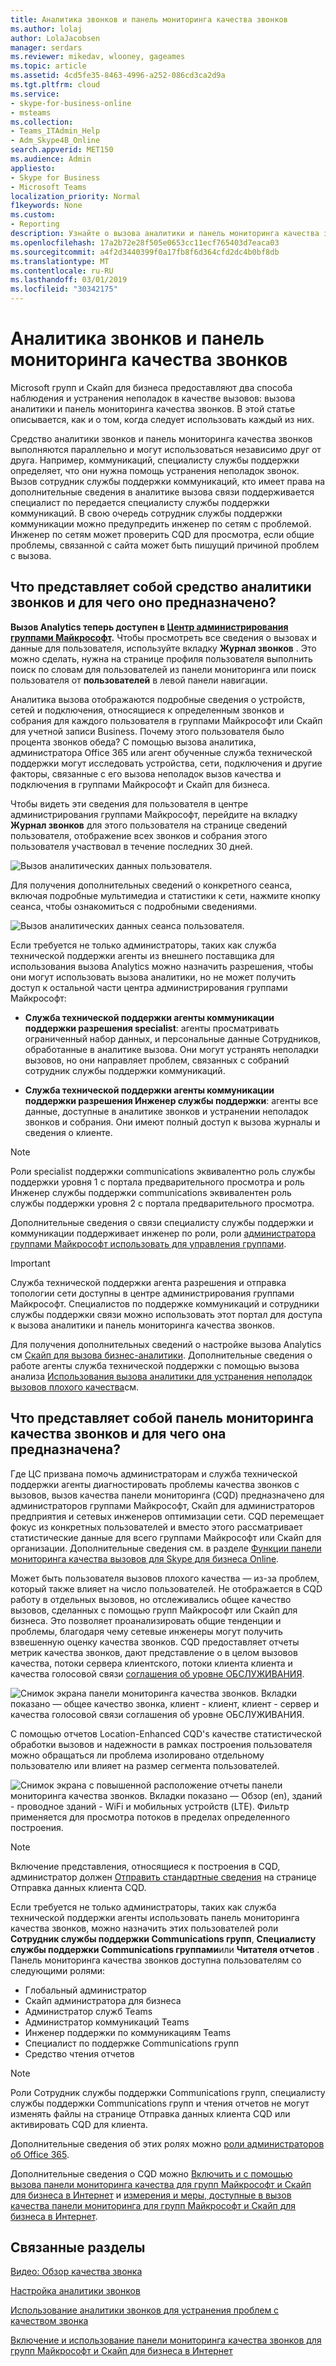 ```yaml
---
title: Аналитика звонков и панель мониторинга качества звонков
ms.author: lolaj
author: LolaJacobsen
manager: serdars
ms.reviewer: mikedav, wlooney, gageames
ms.topic: article
ms.assetid: 4cd5fe35-8463-4996-a252-086cd3ca2d9a
ms.tgt.pltfrm: cloud
ms.service:
- skype-for-business-online
- msteams
ms.collection:
- Teams_ITAdmin_Help
- Adm_Skype4B_Online
search.appverid: MET150
ms.audience: Admin
appliesto:
- Skype for Business
- Microsoft Teams
localization_priority: Normal
f1keywords: None
ms.custom:
- Reporting
description: Узнайте о вызова аналитики и панель мониторинга качества звонков и когда следует использовать их для мониторинга и устранения проблем качества звонка.
ms.openlocfilehash: 17a2b72e28f505e0653cc11ecf765403d7eaca03
ms.sourcegitcommit: a4f2d3440399f0a17fb8f6d364cfd2dc4b0bf8db
ms.translationtype: MT
ms.contentlocale: ru-RU
ms.lasthandoff: 03/01/2019
ms.locfileid: "30342175"
---
```

# <a name="call-analytics-and-call-quality-dashboard"></a>Аналитика звонков и панель мониторинга качества звонков

Microsoft групп и Скайп для бизнеса предоставляют два способа наблюдения и устранения неполадок в качестве вызовов: вызова аналитики и панель мониторинга качества звонков. В этой статье описывается, как и о том, когда следует использовать каждый из них.

Средство аналитики звонков и панель мониторинга качества звонков выполняются параллельно и могут использоваться независимо друг от друга. Например, коммуникаций, специалисту службы поддержки определяет, что они нужна помощь устранения неполадок звонок. Вызов сотрудник службы поддержки коммуникаций, кто имеет права на дополнительные сведения в аналитике вызова связи поддерживается специалист по передается специалисту службы поддержки коммуникаций. В свою очередь сотрудник службы поддержки коммуникации можно предупредить инженер по сетям с проблемой. Инженер по сетям может проверить CQD для просмотра, если общие проблемы, связанной с сайта может быть пишущий причиной проблем с вызова.

## <a name="whats-call-analytics-and-when-should-i-use-it"></a>Что представляет собой средство аналитики звонков и для чего оно предназначено?

**Вызов Analytics теперь доступен в [Центр администрирования группами Майкрософт](https://admin.teams.microsoft.com).** Чтобы просмотреть все сведения о вызовах и данные для пользователя, используйте вкладку **Журнал звонков** . Это можно сделать, нужна на странице профиля пользователя выполнить поиск по словам для пользователей из панели мониторинга или поиск пользователя от **пользователей** в левой панели навигации.

Аналитика вызова отображаются подробные сведения о устройств, сетей и подключения, относящиеся к определенным звонков и собрания для каждого пользователя в группами Майкрософт или Скайп для учетной записи Business. Почему этого пользователя было процента звонков обеда? С помощью вызова аналитика, администратора Office 365 или агент обученные служба технической поддержки могут исследовать устройства, сети, подключения и другие факторы, связанные с его вызова неполадок вызов качества и подключения в группами Майкрософт и Скайп для бизнеса.

Чтобы видеть эти сведения для пользователя в центре администрирования группами Майкрософт, перейдите на вкладку **Журнал звонков** для этого пользователя на странице сведений пользователя, отображение всех звонков и собрания этого пользователя участвовал в течение последних 30 дней.

![Вызов аналитических данных пользователя.](media/call-analytics-user-data.png)

Для получения дополнительных сведений о конкретного сеанса, включая подробные мультимедиа и статистики к сети, нажмите кнопку сеанса, чтобы ознакомиться с подробными сведениями.

![Вызов аналитических данных сеанса пользователя.](media/teams-difference-between-call-analytics-and-call-quality-dashboard-image2.png)

Если требуется не только администраторы, таких как служба технической поддержки агенты из внешнего поставщика для использования вызова Analytics можно назначить разрешения, чтобы они могут использовать вызова аналитики, но не может получить доступ к остальной части центра администрирования группами Майкрософт: 
  
- **Служба технической поддержки агенты коммуникации поддержки разрешения specialist**: агенты просматривать ограниченный набор данных, и персональные данные Сотрудников, обработанные в аналитике вызова. Они могут устранять неполадки вызовов, но они направляет проблем, связанных с собраний сотрудник службы поддержки коммуникаций.
    
- **Служба технической поддержки агенты коммуникации поддержки разрешения Инженер службы поддержки**: агенты все данные, доступные в аналитике звонков и устранении неполадок звонков и собрания. Они имеют полный доступ к вызова журналы и сведения о клиенте.

> [!NOTE]
> Роли specialist поддержки communications эквивалентно роль службы поддержки уровня 1 с портала предварительного просмотра и роль Инженер службы поддержки communications эквивалентен роль службы поддержки уровня 2 с портала предварительного просмотра.

Дополнительные сведения о связи специалисту службы поддержки и коммуникации поддерживает инженер по роли, роли [администратора группами Майкрософт использовать для управления группами](using-admin-roles.md).

> [!IMPORTANT]
> Служба технической поддержки агента разрешения и отправка топологии сети доступны в центре администрирования группами Майкрософт. Специалистов по поддержке коммуникаций и сотрудники службы поддержки связи можно использовать этот портал для доступа к вызова аналитики и панель мониторинга качества звонков.
    
Для получения дополнительных сведений о настройке вызова Analytics см [Скайп для вызова бизнес-аналитики](set-up-call-analytics.md). Дополнительные сведения о работе агенты служба технической поддержки с помощью вызова анализа [Использования вызова аналитики для устранения неполадок вызовов плохого качества](use-call-analytics-to-troubleshoot-poor-call-quality.md)см.
  
## <a name="whats-the-call-quality-dashboard-and-when-should-i-use-it"></a>Что представляет собой панель мониторинга качества звонков и для чего она предназначена?
  
Где ЦС призвана помочь администраторам и служба технической поддержки агенты диагностировать проблемы качества звонков с вызовов, вызов качества панели мониторинга (CQD) предназначено для администраторов группами Майкрософт, Скайп для администраторов предприятия и сетевых инженеров оптимизации сети. CQD перемещает фокус из конкретных пользователей и вместо этого рассматривает статистические данные для всего группами Майкрософт или Скайп для организации. Дополнительные сведения см. в разделе [Функции панели мониторинга качества вызовов для Skype для бизнеса Online](turning-on-and-using-call-quality-dashboard.md#BKMKFeaturesOfTheCQD).
  
Может быть пользователя вызовов плохого качества — из-за проблем, который также влияет на число пользователей. Не отображается в CQD работу в отдельных вызовов, но отслеживались общее качество вызовов, сделанных с помощью групп Майкрософт или Скайп для бизнеса. Это позволяет проанализировать общие тенденции и проблемы, благодаря чему сетевые инженеры могут получить взвешенную оценку качества звонков. CQD предоставляет отчеты метрик качества звонков, дают представление о в целом вызовов качества, потоки сервера клиентского, потоки клиента клиента и качества голосовой связи [соглашения об уровне ОБСЛУЖИВАНИЯ](https://go.microsoft.com/fwlink/p/?linkid=846252).
  
![Снимок экрана панели мониторинга качества звонков. Вкладки показано — общее качество звонка, клиент - клиент, клиент - сервер и качества голосовой связи соглашения об уровне ОБСЛУЖИВАНИЯ.](media/teams-difference-between-call-analytics-and-call-quality-dashboard-image3.png)

С помощью отчетов Location-Enhanced CQD's качестве статистической обработки вызовов и надежности в рамках построения пользователя можно обращаться ли проблема изолировано отдельному пользователю или влияет на размер сегмента пользователей.

![Снимок экрана с повышенной расположение отчеты панели мониторинга качества звонков. Вкладки показано — Обзор (en), зданий - проводное зданий - WiFi и мобильных устройств (LTE). Фильтр применяется для просмотра потоков в пределах определенного построения.](media/call-quality-dashboard-location-enhanced-reports-building-selection.png)

> [!NOTE]
> Включение представления, относящиеся к построения в CQD, администратор должен [Отправить стандартные сведения](turning-on-and-using-call-quality-dashboard.md#BKMKBuildingInformationUpload) на странице Отправка данных клиента CQD.

Если требуется не только администраторы, таких как служба технической поддержки агенты использовать панель мониторинга качества звонков, можно назначить этих пользователей роли **Сотрудник службы поддержки Communications групп**, **Специалисту службы поддержки Communications группами**или **Читателя отчетов** . Панель мониторинга качества звонков доступна пользователям со следующими ролями:

- Глобальный администратор
- Скайп администратора для бизнеса
- Администратор служб Teams
- Администратор коммуникаций Teams
- Инженер поддержки по коммуникациям Teams
- Специалист по поддержке Communications групп
- Средство чтения отчетов

> [!NOTE]
> Роли Сотрудник службы поддержки Communications групп, специалисту службы поддержки Communications групп и чтения отчетов не могут изменять файлы на странице Отправка данных клиента CQD или активировать CQD для клиента.

Дополнительные сведения об этих ролях можно [роли администраторов об Office 365](/office365/admin/add-users/about-admin-roles).

Дополнительные сведения о CQD можно [Включить и с помощью вызова панели мониторинга качества для групп Майкрософт и Скайп для бизнеса в Интернет](turning-on-and-using-call-quality-dashboard.md) и [измерения и меры, доступные в вызов качества панели мониторинга для групп Майкрософт и Скайп для бизнеса в Интернет](dimensions-and-measures-available-in-call-quality-dashboard.md).
  
## <a name="related-topics"></a>Связанные разделы

[Видео: Обзор качества звонка](https://aka.ms/teams-quality)

[Настройка аналитики звонков](set-up-call-analytics.md)

[Использование аналитики звонков для устранения проблем с качеством звонка](use-call-analytics-to-troubleshoot-poor-call-quality.md)

[Включение и использование панели мониторинга качества звонков для групп Майкрософт и Скайп для бизнеса в Интернет](turning-on-and-using-call-quality-dashboard.md)
